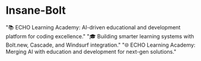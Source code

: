 # Insane-Bolt
"📚 ECHO Learning Academy: AI-driven educational and development platform for coding excellence." "🎓 Building smarter learning systems with Bolt.new, Cascade, and Windsurf integration." "🌐 ECHO Learning Academy: Merging AI with education and development for next-gen solutions."
